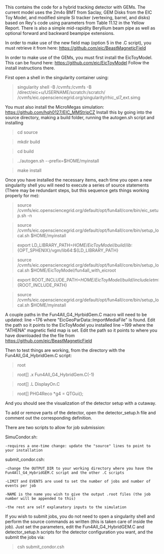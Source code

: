 This contains the code for a hybrid tracking detector with GEMs. 
The current model uses the 2m4o BMT from Saclay, GEM Disks from the EIC Toy Model, and modified simple Si tracker (vertexing, barrel, and disks) based on Rey's code using parameters from Table 11.12 in the Yellow Report.
There is also a simple mid-rapidity Beryllium beam pipe as well as optional forward and backward beampipe extensions.

In order to make use of the new field map (option 5 in the .C script), you must retrieve it from here: https://github.com/eic/BeastMagneticField

In order to make use of the GEMs, you must first install the EicToyModel. This can be found here: https://github.com/eic/EicToyModel
Follow the install instructions there.

First open a shell in the singularity container using:
>singularity shell -B /cvmfs:/cvmfs -B /direct/eic+u/USERNAME/scratch:/scratch/ /cvmfs/eic.opensciencegrid.org/singularity/rhic_sl7_ext.simg


You must also install the MicroMegas simulation: https://github.com/hqh0127/EIC_MMStripCZ
Install this by going into the source directory, making a build folder, running the autogen.sh script and installing
> cd source

> mkdir build

> cd build

> ../autogen.sh --prefix=$HOME/myinstall

> make install

Once you have installed the necessary items, each time you open a new singularity shell you will need to execute a series of source statements (There may be redundant steps, but this sequence gets things working properly for me):
> source /cvmfs/eic.opensciencegrid.org/default/opt/fun4all/core/bin/eic_setup.sh -n

> source /cvmfs/eic.opensciencegrid.org/default/opt/fun4all/core/bin/setup_local.sh $HOME/myinstall

> export LD_LIBRARY_PATH=$HOME/EicToyModel/build/lib:${OPT_SPHENIX}/vgm/lib64:${LD_LIBRARY_PATH}

> source /cvmfs/eic.opensciencegrid.org/default/opt/fun4all/core/bin/setup_local.sh $HOME/EicToyModel/fun4all_with_eicroot

> export ROOT_INCLUDE_PATH=$HOME/EicToyModel/build/include/etm:${ROOT_INCLUDE_PATH}

> source /cvmfs/eic.opensciencegrid.org/default/opt/fun4all/core/bin/setup_local.sh $HOME/myinstall


A couple paths in the Fun4All_G4_HyrbidGem.C macro will need to be updated:
line ~176 where "EicGeoParData::ImportMediaFile" is found. Edit the path so it points to the EicToyModel you installed
line ~199 where the "ATHENA" magnetic field map is set. Edit the path so it points to where you have downloaded the the file from https://github.com/eic/BeastMagneticField

Then to test things are working, from the directory with the Fun4All_G4_HybridGem.C script:
> root

> root[]  .x Fun4All_G4_HybridGem.C(-1)

> root[] .L DisplayOn.C

> root[] PHG4Reco \*g4 = QTGui();

And you should see the visualization of the detector setup with a cutaway.

To add or remove parts of the detector, open the detector_setup.h file and comment out the corresponding definition.

There are two scripts to allow for job submission:

SimuCondor.sh:

	-requires a one-time change: update the "source" lines to point to your installation

submit_condor.csh:

	-change the OUTPUT_DIR to your working directory where you have the Fun4All_G4_HybridGEM.C script and the other .C scripts

	-LIMIT and EVENTS are used to set the number of jobs and number of events per job

	-NAME is the name you wish to give the output .root files (the job number will be appended to this)

	-the rest are self explanatory inputs to the simulation

If you wish to submit jobs, you do not need to open a singularity shell and perform the source commands as written (this is taken care of inside the job).
Just set the parameters, edit the Fun4All_G4_HybridGEM.C and detector_setup.h scripts for the detector configuration you want, and the submit the jobs via:

> csh submit_condor.csh
